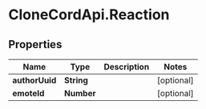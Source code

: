 # CloneCordApi.Reaction

## Properties
Name | Type | Description | Notes
------------ | ------------- | ------------- | -------------
**authorUuid** | **String** |  | [optional] 
**emoteId** | **Number** |  | [optional] 



